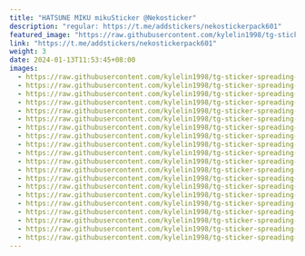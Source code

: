 ```yaml
---
title: "HATSUNE MIKU mikuSticker @Nekosticker"
description: "regular: https://t.me/addstickers/nekostickerpack601"
featured_image: "https://raw.githubusercontent.com/kylelin1998/tg-sticker-spreading-worldwide-images/main/img/0c1e1d99-14b8-4fff-9439-13b5b7477c4a.jpg"
link: "https://t.me/addstickers/nekostickerpack601"
weight: 3
date: 2024-01-13T11:53:45+08:00
images:
  - https://raw.githubusercontent.com/kylelin1998/tg-sticker-spreading-worldwide-images/main/img/0c1e1d99-14b8-4fff-9439-13b5b7477c4a.jpg
  - https://raw.githubusercontent.com/kylelin1998/tg-sticker-spreading-worldwide-images/main/img/f1039d70-63db-40fa-920d-e6f912f93887.jpg
  - https://raw.githubusercontent.com/kylelin1998/tg-sticker-spreading-worldwide-images/main/img/7b0b6830-b005-4e34-820e-ecd114be4b22.jpg
  - https://raw.githubusercontent.com/kylelin1998/tg-sticker-spreading-worldwide-images/main/img/fee0ad66-cd96-4730-bbd9-080e291dbffb.jpg
  - https://raw.githubusercontent.com/kylelin1998/tg-sticker-spreading-worldwide-images/main/img/3f9257b0-50a7-442a-af1e-646433509429.jpg
  - https://raw.githubusercontent.com/kylelin1998/tg-sticker-spreading-worldwide-images/main/img/5785d09a-d2f2-42fa-8a5e-f0531b8725d4.jpg
  - https://raw.githubusercontent.com/kylelin1998/tg-sticker-spreading-worldwide-images/main/img/0d7ca3cf-d7ba-4623-af0f-12f892e8edb1.jpg
  - https://raw.githubusercontent.com/kylelin1998/tg-sticker-spreading-worldwide-images/main/img/728864b3-c937-43de-a5a6-323f52b68031.jpg
  - https://raw.githubusercontent.com/kylelin1998/tg-sticker-spreading-worldwide-images/main/img/86243cab-2cdc-4206-9395-eadabf541196.jpg
  - https://raw.githubusercontent.com/kylelin1998/tg-sticker-spreading-worldwide-images/main/img/1875b038-0f56-4687-8c09-e0ffdc6e855a.jpg
  - https://raw.githubusercontent.com/kylelin1998/tg-sticker-spreading-worldwide-images/main/img/ad58f1e9-aab3-4783-9862-56c2cf39b703.jpg
  - https://raw.githubusercontent.com/kylelin1998/tg-sticker-spreading-worldwide-images/main/img/600248a5-9efb-4647-b881-02257bfef32e.jpg
  - https://raw.githubusercontent.com/kylelin1998/tg-sticker-spreading-worldwide-images/main/img/7fef5bd1-bf06-4e6a-b59f-cd1452a99d7b.jpg
  - https://raw.githubusercontent.com/kylelin1998/tg-sticker-spreading-worldwide-images/main/img/bfc951d8-9161-45fd-af1e-5d1c5c32be81.jpg
  - https://raw.githubusercontent.com/kylelin1998/tg-sticker-spreading-worldwide-images/main/img/ba24128f-b44f-4b8d-ab85-37cbcf1c27ee.jpg
  - https://raw.githubusercontent.com/kylelin1998/tg-sticker-spreading-worldwide-images/main/img/ebf143f5-715f-4cd4-afeb-59e777650509.jpg
  - https://raw.githubusercontent.com/kylelin1998/tg-sticker-spreading-worldwide-images/main/img/61dc162b-fa7d-45e0-80d3-738f48aa9212.jpg
  - https://raw.githubusercontent.com/kylelin1998/tg-sticker-spreading-worldwide-images/main/img/5f914506-d5f8-4d44-bd3c-e71b5bb98ffe.jpg
  - https://raw.githubusercontent.com/kylelin1998/tg-sticker-spreading-worldwide-images/main/img/4c620dc0-cc7c-4b71-932f-a54c8498014f.jpg
  - https://raw.githubusercontent.com/kylelin1998/tg-sticker-spreading-worldwide-images/main/img/382cf695-6830-4887-8a5f-0b3df2864c07.jpg
---
```

